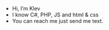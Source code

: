 


  - Hi, I’m Klev
  - I know C#, PHP, JS and html & css
  - You can reach me just send me text.

 

 

<!---
klevtt/klevtt is a ✨ special ✨ repository because its `README.md` (this file) appears on your GitHub profile.
You can click the Preview link to take a look at your changes.
--->
